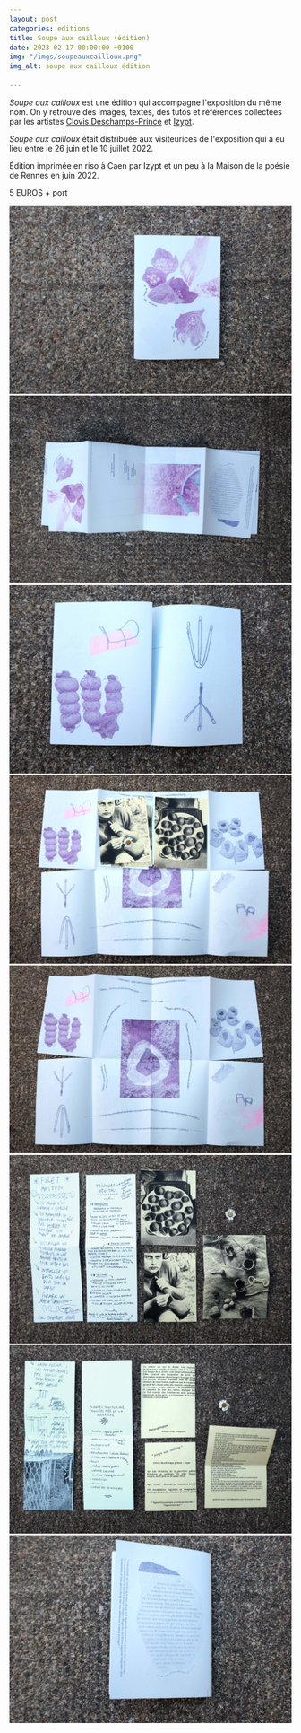 ```yaml
---
layout: post
categories: editions
title: Soupe aux cailloux (édition)
date: 2023-02-17 00:00:00 +0100
img: "/imgs/soupeauxcailloux.png"
img_alt: soupe aux cailloux édition

---
```

_Soupe aux cailloux_ est une édition qui accompagne l'exposition du même nom. On y retrouve des images, textes, des tutos et références collectées par les artistes [Clovis Deschamps-Prince](https://laguerriere.net/artistes/2022/05/20/artistes-clovis-deschamps-prince.html) et [Izypt](https://laguerriere.net/artistes/2022/05/20/artistes-izypt.html).

_Soupe aux cailloux_ était distribuée aux visiteurices de l'exposition qui a eu lieu entre le 26 juin et le 10 juillet 2022.

Édition imprimée en riso à Caen par Izypt et un peu à la Maison de la poésie de Rennes en juin 2022.

5 EUROS + port

![](/imgs/dscf6635.jpg)![](/imgs/dscf6641.jpg)![](/imgs/dscf6638.jpg)![](/imgs/dscf6643.jpg)![](/imgs/dscf6644.jpg)![](/imgs/dscf6645.jpg)![](/imgs/dscf6646.jpg)![](/imgs/dscf6639.jpg)